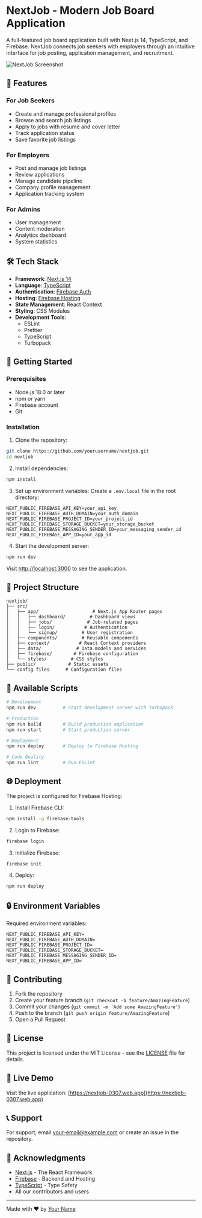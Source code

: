 # NextJob - Modern Job Board Application

A full-featured job board application built with Next.js 14, TypeScript, and Firebase. NextJob connects job seekers with employers through an intuitive interface for job posting, application management, and recruitment.

![NextJob Screenshot](public/screenshot.png)

## 🌟 Features

### For Job Seekers

- Create and manage professional profiles
- Browse and search job listings
- Apply to jobs with resume and cover letter
- Track application status
- Save favorite job listings

### For Employers

- Post and manage job listings
- Review applications
- Manage candidate pipeline
- Company profile management
- Application tracking system

### For Admins

- User management
- Content moderation
- Analytics dashboard
- System statistics

## 🛠️ Tech Stack

- **Framework**: [Next.js 14](https://nextjs.org/)
- **Language**: [TypeScript](https://www.typescriptlang.org/)
- **Authentication**: [Firebase Auth](https://firebase.google.com/products/auth)
- **Hosting**: [Firebase Hosting](https://firebase.google.com/products/hosting)
- **State Management**: React Context
- **Styling**: CSS Modules
- **Development Tools**:
  - ESLint
  - Prettier
  - TypeScript
  - Turbopack

## 🚀 Getting Started

### Prerequisites

- Node.js 18.0 or later
- npm or yarn
- Firebase account
- Git

### Installation

1. Clone the repository:

```bash
git clone https://github.com/yourusername/nextjob.git
cd nextjob
```

2. Install dependencies:

```bash
npm install
```

3. Set up environment variables:
   Create a `.env.local` file in the root directory:

```env
NEXT_PUBLIC_FIREBASE_API_KEY=your_api_key
NEXT_PUBLIC_FIREBASE_AUTH_DOMAIN=your_auth_domain
NEXT_PUBLIC_FIREBASE_PROJECT_ID=your_project_id
NEXT_PUBLIC_FIREBASE_STORAGE_BUCKET=your_storage_bucket
NEXT_PUBLIC_FIREBASE_MESSAGING_SENDER_ID=your_messaging_sender_id
NEXT_PUBLIC_FIREBASE_APP_ID=your_app_id
```

4. Start the development server:

```bash
npm run dev
```

Visit [http://localhost:3000](http://localhost:3000) to see the application.

## 📁 Project Structure

```
nextjob/
├── src/
│   ├── app/                    # Next.js App Router pages
│   │   ├── dashboard/         # Dashboard views
│   │   ├── jobs/             # Job-related pages
│   │   ├── login/           # Authentication
│   │   └── signup/         # User registration
│   ├── components/         # Reusable components
│   ├── context/           # React Context providers
│   ├── data/             # Data models and services
│   ├── firebase/        # Firebase configuration
│   └── styles/         # CSS styles
├── public/            # Static assets
└── config files      # Configuration files
```

## 📝 Available Scripts

```bash
# Development
npm run dev          # Start development server with Turbopack

# Production
npm run build        # Build production application
npm run start        # Start production server

# Deployment
npm run deploy       # Deploy to Firebase Hosting

# Code Quality
npm run lint         # Run ESLint
```

## 🌐 Deployment

The project is configured for Firebase Hosting:

1. Install Firebase CLI:

```bash
npm install -g firebase-tools
```

2. Login to Firebase:

```bash
firebase login
```

3. Initialize Firebase:

```bash
firebase init
```

4. Deploy:

```bash
npm run deploy
```

## 🔒 Environment Variables

Required environment variables:

```env
NEXT_PUBLIC_FIREBASE_API_KEY=
NEXT_PUBLIC_FIREBASE_AUTH_DOMAIN=
NEXT_PUBLIC_FIREBASE_PROJECT_ID=
NEXT_PUBLIC_FIREBASE_STORAGE_BUCKET=
NEXT_PUBLIC_FIREBASE_MESSAGING_SENDER_ID=
NEXT_PUBLIC_FIREBASE_APP_ID=
```

## 🤝 Contributing

1. Fork the repository
2. Create your feature branch (`git checkout -b feature/AmazingFeature`)
3. Commit your changes (`git commit -m 'Add some AmazingFeature'`)
4. Push to the branch (`git push origin feature/AmazingFeature`)
5. Open a Pull Request

## 📄 License

This project is licensed under the MIT License - see the [LICENSE](LICENSE) file for details.

## 🌟 Live Demo

Visit the live application: [https://nextjob-0307.web.app](https://nextjob-0307.web.app)

## 📞 Support

For support, email [your-email@example.com](mailto:your-email@example.com) or create an issue in the repository.

## 🙏 Acknowledgments

- [Next.js](https://nextjs.org/) - The React Framework
- [Firebase](https://firebase.google.com/) - Backend and Hosting
- [TypeScript](https://www.typescriptlang.org/) - Type Safety
- All our contributors and users

---

Made with ❤️ by [Your Name](https://github.com/yourusername)
